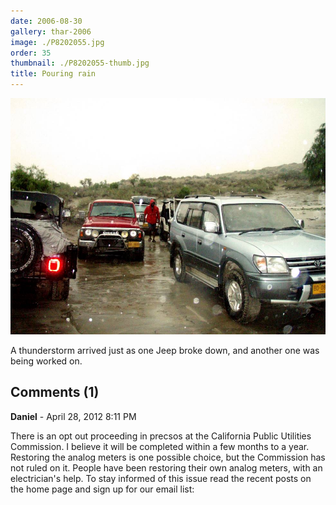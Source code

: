 ```yaml
---
date: 2006-08-30
gallery: thar-2006
image: ./P8202055.jpg
order: 35
thumbnail: ./P8202055-thumb.jpg
title: Pouring rain
---
```


![Pouring rain](./P8202055.jpg)

A thunderstorm arrived just as one Jeep broke down, and another one was being worked on.

<div id="comments">

## Comments (1)

<div id="comment">

**Daniel** - April 28, 2012  8:11 PM

There is an opt out proceeding in precsos at the California Public Utilities Commission. I believe it will be completed within a few months to a year. Restoring the analog meters is one possible choice, but the Commission has not ruled on it. People have been restoring their own analog meters, with an electrician's help. To stay informed of this issue read the recent posts on the home page and sign up for our email list:

</div>

</div>